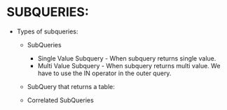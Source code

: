 # **SUBQUERIES:**

- Types of subqueries:

  - SubQueries

    - Single Value Subquery - When subquery returns single value.
    - Multi Value Subquery - When subquery returns multi value. We have to use the IN operator in the outer query.

  - SubQuery that returns a table:

  - Correlated SubQueries
